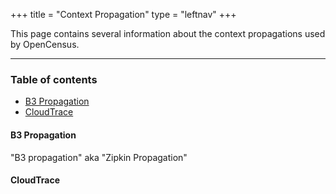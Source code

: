 +++
title = "Context Propagation"
type = "leftnav"
+++

This page contains several information about
the context propagations used by OpenCensus.

---

### Table of contents
- [B3 Propagation](#b3-propagation)
- [CloudTrace](#cloudtrace)

#### B3 Propagation
"B3 propagation" aka "Zipkin Propagation"

#### CloudTrace
